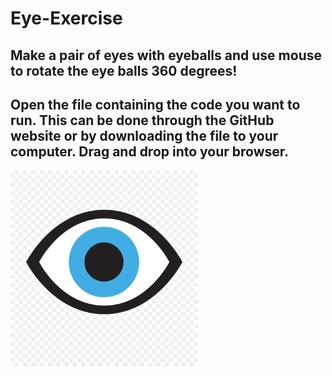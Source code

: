 # Eye-Exercise
## Make a pair of eyes with eyeballs and use mouse to rotate the eye balls 360 degrees!
## Open the file containing the code you want to run. This can be done through the GitHub website or by downloading the file to your computer. Drag and drop into your browser.
<img src= "eye.png" width= '300' />
